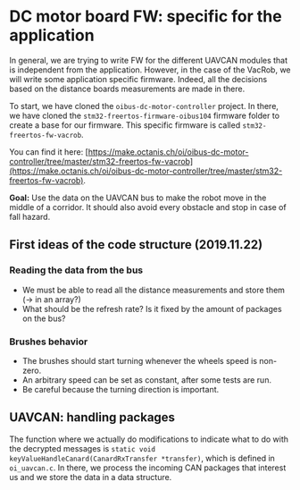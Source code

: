 # DC motor board FW: specific for the application

In general, we are trying to write FW for the different UAVCAN modules that is independent from the application. However, in the case of the VacRob, we will write some application specific firmware. Indeed, all the decisions based on the distance boards measurements are made in there.

To start, we have cloned the `oibus-dc-motor-controller` project. In there, we have cloned the  `stm32-freertos-firmware-oibus104` firmware folder to create a base for our firmware. This specific firmware is called `stm32-freertos-fw-vacrob`.

You can find it here: [https://make.octanis.ch/oi/oibus-dc-motor-controller/tree/master/stm32-freertos-fw-vacrob](https://make.octanis.ch/oi/oibus-dc-motor-controller/tree/master/stm32-freertos-fw-vacrob).

**Goal:** Use the data on the UAVCAN bus to make the robot move in the middle of a corridor. It should also avoid every obstacle and stop in case of fall hazard.

## First ideas of the code structure (2019.11.22)

### Reading the data from the bus

- We must be able to read all the distance measurements and store them (-> in an array?)
- What should be the refresh rate? Is it fixed by the amount of packages on the bus?

### Brushes behavior

- The brushes should start turning whenever the wheels speed is non-zero. 
- An arbitrary speed can be set as constant, after some tests are run.
- Be careful because the turning direction is important.


## UAVCAN: handling packages

The function where we actually do modifications to indicate what to do with the decrypted messages is `static void keyValueHandleCanard(CanardRxTransfer *transfer)`, which is defined in `oi_uavcan.c`. In there, we process the incoming CAN packages that interest us and we store the data in a data structure.



